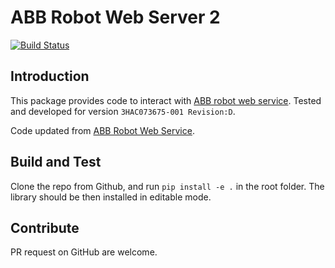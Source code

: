 # ABB Robot Web Server 2

[![Build Status](https://dev.azure.com/devsdb/CRD-NT_ARCO/_apis/build/status/SchindlerReGIS.rws2?branchName=main)](https://dev.azure.com/devsdb/CRD-NT_ARCO/_build/latest?definitionId=1209&branchName=main)

## Introduction

This package provides code to interact with [ABB robot web service](https://developercenter.robotstudio.com/api/RWS?urls.primaryName=Introduction).
Tested and developed for version `3HAC073675-001 Revision:D`.

Code updated from [ABB Robot Web Service](https://github.com/prinsWindy/ABB-Robot-Machine-Vision/tree/master/RobotWebServices).

## Build and Test

Clone the repo from Github, and run `pip install -e .` in the root folder.
The library should be then installed in editable mode.

## Contribute

PR request on GitHub are welcome.
